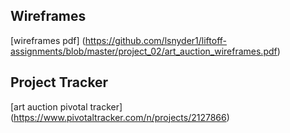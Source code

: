 ## Wireframes
[wireframes pdf] (https://github.com/lsnyder1/liftoff-assignments/blob/master/project_02/art_auction_wireframes.pdf)

## Project Tracker
[art auction pivotal tracker] (https://www.pivotaltracker.com/n/projects/2127866)
